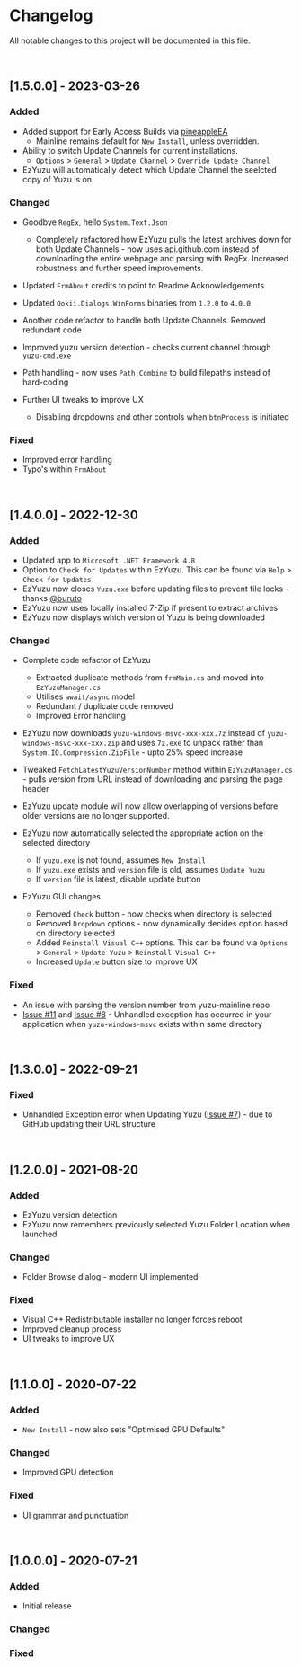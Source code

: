 # Changelog

All notable changes to this project will be documented in this file.

<br>

## [1.5.0.0] - 2023-03-26

### Added

- Added support for Early Access Builds via [pineappleEA](https://github.com/pineappleEA/pineapple-src)
  - Mainline remains default for `New Install`, unless overridden.
- Ability to switch Update Channels for current installations.
  - `Options` > `General` > `Update Channel` > `Override Update Channel`
- EzYuzu will automatically detect which Update Channel the seelcted copy of Yuzu is on.

### Changed

- Goodbye `RegEx`, hello `System.Text.Json`

  - Completely refactored how EzYuzu pulls the latest archives down for both Update Channels - now uses api.github.com instead of downloading the entire webpage and parsing with RegEx. Increased robustness and further speed improvements.

- Updated `FrmAbout` credits to point to Readme Acknowledgements
- Updated `Ookii.Dialogs.WinForms` binaries from `1.2.0` to `4.0.0`
- Another code refactor to handle both Update Channels. Removed redundant code
- Improved yuzu version detection - checks current channel through `yuzu-cmd.exe`
- Path handling - now uses `Path.Combine` to build filepaths instead of hard-coding
- Further UI tweaks to improve UX
  - Disabling dropdowns and other controls when `btnProcess` is initiated

### Fixed

- Improved error handling
- Typo's within `FrmAbout`

<br>

## [1.4.0.0] - 2022-12-30

### Added

- Updated app to `Microsoft .NET Framework 4.8`
- Option to `Check for Updates` within EzYuzu. This can be found via `Help` > `Check for Updates`
- EzYuzu now closes `Yuzu.exe` before updating files to prevent file locks - thanks [@buruto](https://github.com/amakvana/EzYuzu/issues/11#issuecomment-1368053397)
- EzYuzu now uses locally installed 7-Zip if present to extract archives
- EzYuzu now displays which version of Yuzu is being downloaded

### Changed

- Complete code refactor of EzYuzu

  - Extracted duplicate methods from `frmMain.cs` and moved into `EzYuzuManager.cs`
  - Utilises `await/async` model
  - Redundant / duplicate code removed
  - Improved Error handling

- EzYuzu now downloads `yuzu-windows-msvc-xxx-xxx.7z` instead of `yuzu-windows-msvc-xxx-xxx.zip` and uses `7z.exe` to unpack rather than `System.IO.Compression.ZipFile` - upto 25% speed increase

- Tweaked `FetchLatestYuzuVersionNumber` method within `EzYuzuManager.cs` - pulls version from URL instead of downloading and parsing the page header

- EzYuzu update module will now allow overlapping of versions before older versions are no longer supported.

- EzYuzu now automatically selected the appropriate action on the selected directory

  - If `yuzu.exe` is not found, assumes `New Install`
  - If `yuzu.exe` exists and `version` file is old, assumes `Update Yuzu`
  - If `version` file is latest, disable update button

- EzYuzu GUI changes

  - Removed `Check` button - now checks when directory is selected
  - Removed `Dropdown` options - now dynamically decides option based on directory selected
  - Added `Reinstall Visual C++` options. This can be found via `Options` > `General` > `Update Yuzu` > `Reinstall Visual C++`
  - Increased `Update` button size to improve UX

### Fixed

- An issue with parsing the version number from yuzu-mainline repo
- [Issue #11](https://github.com/amakvana/EzYuzu/issues/11) and [Issue #8](https://github.com/amakvana/EzYuzu/issues/8) - Unhandled exception has occurred in your application when `yuzu-windows-msvc` exists within same directory

<br>

## [1.3.0.0] - 2022-09-21

### Fixed

- Unhandled Exception error when Updating Yuzu ([Issue #7](https://github.com/amakvana/EzYuzu/issues/7)) - due to GitHub updating their URL structure

<br>

## [1.2.0.0] - 2021-08-20

### Added

- EzYuzu version detection
- EzYuzu now remembers previously selected Yuzu Folder Location when launched

### Changed

- Folder Browse dialog - modern UI implemented

### Fixed

- Visual C++ Redistributable installer no longer forces reboot
- Improved cleanup process
- UI tweaks to improve UX

<br>

## [1.1.0.0] - 2020-07-22

### Added

- `New Install` - now also sets "Optimised GPU Defaults"

### Changed

- Improved GPU detection

### Fixed

- UI grammar and punctuation

<br>

## [1.0.0.0] - 2020-07-21

### Added

- Initial release

### Changed

### Fixed
